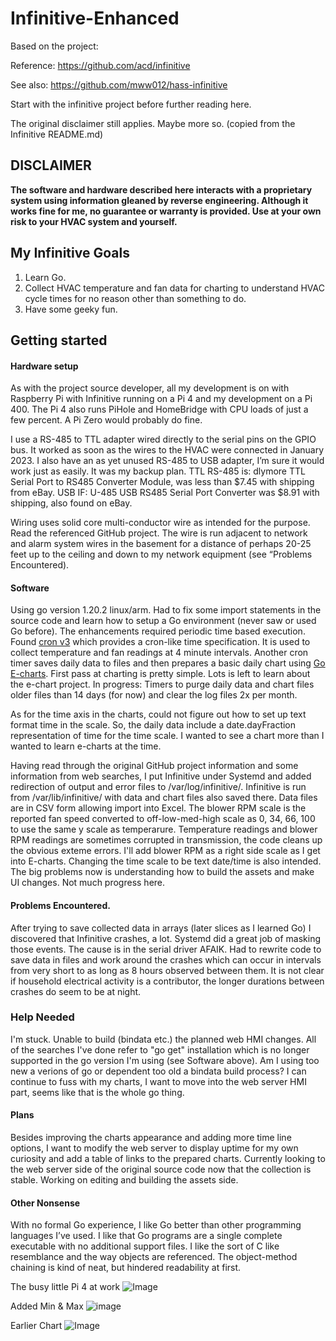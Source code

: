 # Infinitive-Enhanced
Based on the project:

Reference:	https://github.com/acd/infinitive

See also:	https://github.com/mww012/hass-infinitive

Start with the infinitive project before further reading here.


The original disclaimer still applies. Maybe more so. (copied from the Infinitive README.md)

## **DISCLAIMER**
**The software and hardware described here interacts with a proprietary system using information gleaned by reverse engineering.  Although it works fine for me, no guarantee or warranty is provided.  Use at your own risk to your HVAC system and yourself.**

## My Infinitive Goals
1. Learn Go.
2. Collect HVAC temperature and fan data for charting to understand HVAC cycle times for no reason other than something to do.
3. Have some geeky fun.

## Getting started

#### Hardware setup
As with the project source developer, all my development is on with Raspberry Pi with Infinitive running on a Pi 4 and my development on a Pi 400. The Pi 4 also runs PiHole and HomeBridge with CPU loads of just a few percent. A Pi Zero would probably do fine.

I use a RS-485 to TTL adapter wired directly to the serial pins on the GPIO bus. It worked as soon as the wires to the HVAC were connected in January 2023. I also have an as yet unused RS-485 to USB adapter, I’m sure it would work just as easily. It was my backup plan.
TTL RS-485 is:	dlymore TTL Serial Port to RS485 Converter Module, was less than $7.45 with shipping from eBay.
USB IF:	U-485 USB RS485 Serial Port Converter was $8.91 with shipping, also found on eBay.

Wiring uses solid core multi-conductor wire as intended for the purpose. Read the referenced GitHub project. The wire is run adjacent to network and alarm system wires in the basement for a distance of perhaps 20-25 feet up to the ceiling and down to my network equipment (see “Problems Encountered).

#### Software
Using go version 1.20.2 linux/arm. Had to fix some import statements in the source code and learn how to setup a Go environment (never saw or used Go before). The enhancements required periodic time based execution. Found [cron v3](https://github.com/robfig/cron) which provides a cron-like time specification. It is used to collect temperature and fan readings at 4 minute intervals. Another cron timer saves daily data to files and then prepares a basic daily chart using [Go E-charts](https://github.com/go-echarts/go-echarts). First pass at charting is pretty simple. Lots is left to learn about the e-chart project. In progress: Timers to purge daily data and chart files older files than 14 days (for now) and clear the log files 2x per month.

As for the time axis in the charts, could not figure out how to set up text format time in the scale. So, the daily data include a date.dayFraction representation of time for the time scale. I wanted to see a chart more than I wanted to learn e-charts at the time.

Having read through the original GitHub project information and some information from web searches, I put Infinitive under Systemd and added redirection of output and error files to /var/log/infinitive/. Infinitive is run from /var/lib/infinitive/ with data and chart files also saved there. Data files are in CSV form allowing import into Excel.
The blower RPM scale is the reported fan speed converted to off-low-med-high scale as 0, 34, 66, 100 to use the same y scale as temperarure. Temperature readings and blower RPM readings are sometimes corrupted in transmission, the code cleans up the obvious exteme errors. I'll add blower RPM as a right side scale as I get into E-charts. Changing the time scale to be text date/time is also intended.
The big problems now is understanding how to build the assets and make UI changes. Not much progress here.

#### Problems Encountered.
After trying to save collected data in arrays (later slices as I learned Go) I discovered that Infinitive crashes, a lot. Systemd did a great job of masking those events. The cause is in the serial driver AFAIK. Had to rewrite code to save data in files and work around the crashes which can occur in intervals from very short to as long as 8 hours observed  between them. It is not clear if household electrical activity is a contributor, the longer durations between crashes do seem to be at night.

### Help Needed
I'm stuck. Unable to build (bindata etc.) the planned web HMI changes. All of the searches I've done refer to "go get" installation which is no longer supported in the go version I'm using (see Software above). Am I using too new a verions of go or dependent too old a bindata build process? I can continue to fuss with my charts, I want to move into the web server HMI part, seems like that is the whole go thing.

#### Plans
Besides improving the charts appearance and adding more time line options, I want to modify the web server to display uptime for my own curiosity and add a table of links to the prepared charts. Currently looking to the web server side of the original source code now that the collection is stable. Working on editing and building the assets side.

#### Other Nonsense
With no formal Go experience, I like Go better than other programming languages I’ve used. I like that Go programs are a single complete executable with no additional support files. I like the sort of C like resemblance and the way objects are referenced. The object-method chaining is kind of neat, but hindered readability at first.

The busy little Pi 4 at work
![Image](https://user-images.githubusercontent.com/7796742/235656897-720388c3-07a2-48a0-982a-6f020c1dfb48.JPG)

Added Min & Max
![image](https://github.com/skutoroff/Infinitive-Enhanced/assets/7796742/d2ebc624-ed73-44ec-8003-dac037d208ea)

Earlier Chart
![Image](https://user-images.githubusercontent.com/7796742/235656510-4a0443b4-1b43-4674-a632-8b629df78702.png)

